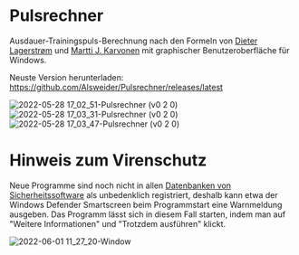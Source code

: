 # Pulsrechner
Ausdauer-Trainingspuls-Berechnung nach den Formeln von [Dieter Lagerstrøm](http://www.medizinfo.de/sportmedizin/tipps/trainingspuls.shtml) und [Martti J. Karvonen](https://de.wikipedia.org/wiki/Karvonen-Formel) mit graphischer Benutzeroberfläche für Windows. 

Neuste Version herunterladen: https://github.com/Alsweider/Pulsrechner/releases/latest

![2022-05-28 17_02_51-Pulsrechner (v0 2 0)](https://user-images.githubusercontent.com/30653982/170831613-86cd3c52-ea82-4b58-97c8-a250d6fc3bfe.jpg)
![2022-05-28 17_03_31-Pulsrechner (v0 2 0)](https://user-images.githubusercontent.com/30653982/170831622-5876250d-aba9-45ac-8a15-beac0081b03f.jpg)
![2022-05-28 17_03_47-Pulsrechner (v0 2 0)](https://user-images.githubusercontent.com/30653982/170831632-f21803bb-59d1-4da8-bd2f-b970fb82c471.jpg)

# Hinweis zum Virenschutz 
Neue Programme sind noch nicht in allen [Datenbanken von Sicherheitssoftware](https://www.virustotal.com/gui/file/996687e2fdf77cc4d0fd078652c7ae61f6f9b88633bec21de6853a448e06a0c8?nocache=1) als unbedenklich registriert, deshalb kann etwa der Windows Defender Smartscreen beim Programmstart eine Warnmeldung ausgeben. Das Programm lässt sich in diesem Fall starten, indem man auf "Weitere Informationen" und "Trotzdem ausführen" klickt. 

![2022-06-01 11_27_20-Window](https://user-images.githubusercontent.com/30653982/171373509-798b42cd-fd69-4915-be77-b037c8169fbf.jpg)
